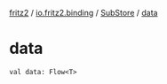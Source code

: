 [fritz2](../../index.md) / [io.fritz2.binding](../index.md) / [SubStore](index.md) / [data](./data.md)

# data

`val data: Flow<T>`